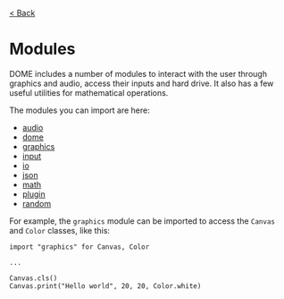 [< Back](..)

Modules
============

DOME includes a number of modules to interact with the user through graphics and audio, access their inputs and hard drive. It also has a few useful utilities for mathematical operations.

The modules you can import are here:

* [audio](audio)
* [dome](dome)
* [graphics](graphics)
* [input](input)
* [io](io)
* [json](json)
* [math](math)
* [plugin](plugin)
* [random](random)

For example, the `graphics` module can be imported to access the `Canvas` and `Color` classes, like this:

```wren
import "graphics" for Canvas, Color

...

Canvas.cls()
Canvas.print("Hello world", 20, 20, Color.white)
```
